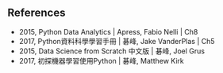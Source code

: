 ## References
* 2015, Python Data Analytics							| Apress, Fabio Nelli | Ch8
* 2017, Python資料科學學習手冊  						| 碁峰, Jake VanderPlas | Ch5
* 2015, Data Science from Scratch 中文版 	|	碁峰, Joel Grus
* 2017, 初探機器學習使用Python							| 碁峰, Matthew Kirk　
